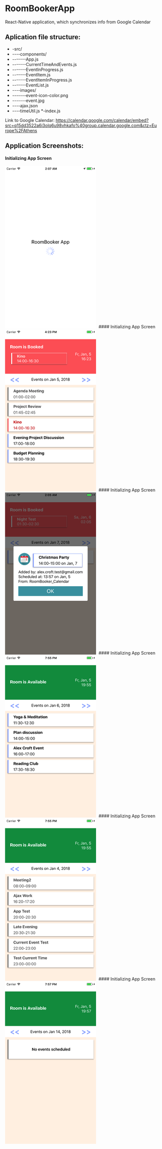 # RoomBookerApp
React-Native application, which synchronizes info from Google Calendar



## Aplication file structure:
* -src/
* ----components/
* -------App.js
* -------CurrentTimeAndEvents.js
* -------EventInProgress.js
* -------EventItem.js
* -------EventItemInProgress.js
* -------EventList.js
* ----images/
* -------event-icon-color.png
* -------event.jpg
* ----ajax.json
* ----timeUtil.js
*-index.js

Link to Google Calendar: https://calendar.google.com/calendar/embed?src=q15dd3522a6i3olq6u98vhkafo%40group.calendar.google.com&ctz=Europe%2FAthens

## Application Screenshots:
#### Initializing App Screen
<kbd>
  <img src="/Screenshots/SimulatorScreen_01.png" width="300"/>
</kbd>
#### Initializing App Screen
<kbd>
  <img src="/Screenshots/SimulatorScreen_02.png" width="300"/>
</kbd>
#### Initializing App Screen
<kbd>
  <img src="/Screenshots/SimulatorScreen_03.png" width="300"/>
</kbd>
#### Initializing App Screen
<kbd>
  <img src="/Screenshots/SimulatorScreen_04.png" width="300"/>
</kbd>
#### Initializing App Screen
<kbd>
  <img src="/Screenshots/SimulatorScreen_05.png" width="300"/>
</kbd>
#### Initializing App Screen
<kbd>
  <img src="/Screenshots/SimulatorScreen_06.png" width="300"/>
</kbd>


